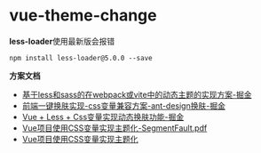 # vue-theme-change

**less-loader**使用最新版会报错 
```
npm install less-loader@5.0.0 --save
```

**方案文档**

- [基于less和sass的在webpack或vite中的动态主题的实现方案-掘金](./docs/基于less和sass的在webpack或vite中的动态主题的实现方案-掘金.pdf)
- [前端一键换肤实现-css变量兼容方案-ant-design换肤-掘金](./docs/前端一键换肤实现-css变量兼容方案-ant-design换肤-掘金.pdf)
- [Vue + Less + Css变量实现动态换肤功能-掘金](./docs/Vue+Less+Css变量实现动态换肤功能-掘金.pdf)
- [Vue项目使用CSS变量实现主题化-SegmentFault.pdf](./docsVue项目使用CSS变量实现主题化-SegmentFault.pdf)
- [Vue项目使用CSS变量实现主题化](https://wanshi.netlify.app/2019/11/21/2019-11-22-vue项目使用css变量实现主题化)